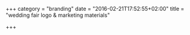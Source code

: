 +++
category = "branding"
date = "2016-02-21T17:52:55+02:00"
title = "wedding fair logo & marketing materials"

+++
